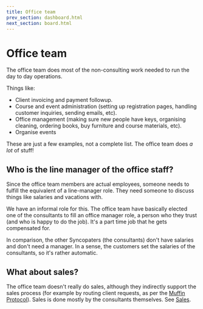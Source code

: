 ```yaml
---
title: Office team
prev_section: dashboard.html
next_section: board.html
---
```


Office team
===========

The office team does most of the non-consulting work needed to run the day to day operations.

Things like:

-   Client invoicing and payment followup.
-   Course and event administration (setting up registration pages, handling customer inquiries, sending emails, etc).
-   Office management (making sure new people have keys, organising cleaning, ordering books, buy furniture and course materials, etc).
-   Organise events

These are just a few examples, not a complete list. The office team does *a lot* of stuff!

Who is the line manager of the office staff?
--------------------------------------------

Since the office team members are actual employees, someone needs to fulfill the equivalent of a line-manager role. They need someone to discuss things like salaries and vacations with.

We have an informal role for this. The office team have basically elected one of the consultants to fill an office manager role, a person who they trust (and who is happy to do the job). It's a part time job that he gets compensated for.

In comparison, the other Syncopaters (the consultants) don't have salaries and don't need a manager. In a sense, the customers set the salaries of the consultants, so it's rather automatic.

What about sales?
-----------------

The office team doesn't really do sales, although they indirectly support the sales process (for example by routing client requests, as per the [Muffin Protocol](muffin-protocol.html)). Sales is done mostly by the consultants themselves. See [Sales](sales.html).
